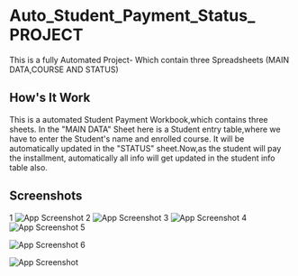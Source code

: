 

# Auto_Student_Payment_Status_ PROJECT

This is a fully Automated Project- Which contain three   Spreadsheets (MAIN DATA,COURSE AND STATUS)








##  How's It Work
This is a automated Student Payment Workbook,which contains three sheets. In the  "MAIN DATA" Sheet here is a Student entry table,where we have to enter the Student's name and enrolled course. It will be automatically updated in the "STATUS" sheet.Now,as the student will pay the installment, automatically all info will get updated in the student info table also.
## Screenshots

1
![App Screenshot](https://snipboard.io/CI3PfE.jpg)
2
![App Screenshot](https://snipboard.io/dZ5OTv.jpg)
3
![App Screenshot](https://snipboard.io/nIHCyz.jpg)
4
![App Screenshot](https://snipboard.io/cxNCb5.jpg)
5

![App Screenshot](https://snipboard.io/93oCOs.jpg)
6

![App Screenshot](https://snipboard.io/PIwgxo.jpg)



